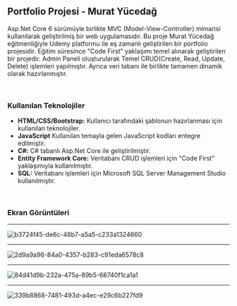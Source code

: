 <h2><strong>Portfolio Projesi - Murat Yücedağ</strong></h2>
<p>
  Asp.Net Core 6 sürümüyle birlikte MVC (Model-View-Controller) mimarisi kullanılarak geliştirilmiş bir web uygulamasıdır.
  Bu proje Murat Yücedağ eğitmenliğiyle Udemy platformu ile eş zamanlı geliştirilen bir portfolio projesidir.
  Eğitim süresince "Code First" yaklaşımı temel alınarak geliştirilen bir projedir. 
  Admin Paneli oluşturularak Temel CRUD(Create, Read, Update, Delete) işlemleri yapılmıştır. Ayrıca veri tabanı ile birlikte tamamen dinamik olarak hazırlanmıştır.</p>
  <br/>

<h3>Kullanılan Teknolojiler</h3>
<ul>
  <li><strong>HTML/CSS/Bootstrap:</strong> Kullanıcı tarafındaki şablonun hazırlanması için kullanılan teknolojiler.</li>
  <li><strong>JavaScript</strong> Kullanılan temayla gelen JavaScript kodları entegre edilmiştir.</li>
  <li><strong>C#:</strong> C# tabanlı Asp.Net Core ile geliştirilmiştir.</li>
  <li><strong>Entity Framework Core:</strong> Veritabanı CRUD işlemleri için "Code First" yaklaşımıyla kullanılmıştır.</li>
  <li><strong>SQL:</strong> Veritabanı işlemleri için Microsoft SQL Server Management Studio kullanılmıştır.</li>
</ul>
<br/>
<h3>Ekran Görüntüleri</h3><hr>


![b3724f45-de6c-48b7-a5a5-c233a1324660](https://github.com/metehancekici0/MyPortfolioUdemy/assets/138071509/8fedbe9a-7cd5-4625-a552-4e71243064c7)
<br/><hr>
![2d9a9a96-84a0-4357-b283-c91eda6578c8](https://github.com/metehancekici0/MyPortfolioUdemy/assets/138071509/ae603152-37ac-4f68-8aa0-fb22b78966dc)
<br/><hr>
![84d41d9b-232a-475a-89b5-68740f1ca1a1](https://github.com/metehancekici0/MyPortfolioUdemy/assets/138071509/0b97e289-b1ff-4fdc-8f6f-230235e2e69d)
<br/><hr>
![339b8868-7481-493d-a4ec-e29c6b227fd9](https://github.com/metehancekici0/MyPortfolioUdemy/assets/138071509/889cdb6c-fca8-476f-8023-90107895741a)
